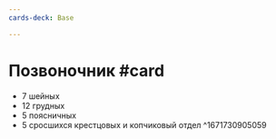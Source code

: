 ```yaml
---
cards-deck: Base

---
```


# Позвоночник #card 
- 7 шейных
- 12 грудных
- 5 поясничных
- 5 сросшихся крестцовых и копчиковый отдел
^1671730905059
